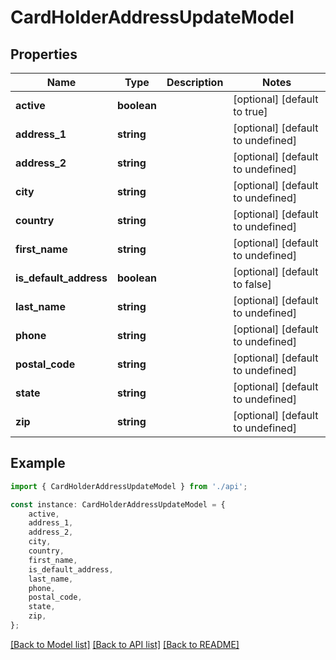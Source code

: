 # CardHolderAddressUpdateModel


## Properties

Name | Type | Description | Notes
------------ | ------------- | ------------- | -------------
**active** | **boolean** |  | [optional] [default to true]
**address_1** | **string** |  | [optional] [default to undefined]
**address_2** | **string** |  | [optional] [default to undefined]
**city** | **string** |  | [optional] [default to undefined]
**country** | **string** |  | [optional] [default to undefined]
**first_name** | **string** |  | [optional] [default to undefined]
**is_default_address** | **boolean** |  | [optional] [default to false]
**last_name** | **string** |  | [optional] [default to undefined]
**phone** | **string** |  | [optional] [default to undefined]
**postal_code** | **string** |  | [optional] [default to undefined]
**state** | **string** |  | [optional] [default to undefined]
**zip** | **string** |  | [optional] [default to undefined]

## Example

```typescript
import { CardHolderAddressUpdateModel } from './api';

const instance: CardHolderAddressUpdateModel = {
    active,
    address_1,
    address_2,
    city,
    country,
    first_name,
    is_default_address,
    last_name,
    phone,
    postal_code,
    state,
    zip,
};
```

[[Back to Model list]](../README.md#documentation-for-models) [[Back to API list]](../README.md#documentation-for-api-endpoints) [[Back to README]](../README.md)
